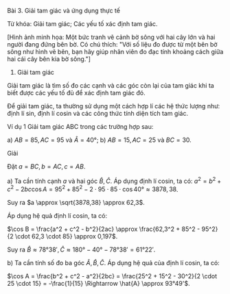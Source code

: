 Bài 3. Giải tam giác và ứng dụng thực tế

Từ khóa: Giải tam giác; Các yếu tố xác định tam giác.

[Hình ảnh minh họa: Một bức tranh vẽ cảnh bờ sông với hai cây lớn và hai người đang đứng bên bờ. Có chú thích: "Với số liệu đo được từ một bên bờ sông như hình vẽ bên, bạn hãy giúp nhân viên đo đạc tính khoảng cách giữa hai cái cây bên kia bờ sông."]

1. Giải tam giác

Giải tam giác là tìm số đo các cạnh và các góc còn lại của tam giác khi ta biết được các yếu tố đủ để xác định tam giác đó.

Để giải tam giác, ta thường sử dụng một cách hợp lí các hệ thức lượng như: định lí sin, định lí cosin và các công thức tính diện tích tam giác.

Ví dụ 1
Giải tam giác ABC trong các trường hợp sau:

a) $AB = 85, AC = 95$ và $\hat{A} = 40°$;
b) $AB = 15, AC = 25$ và $BC = 30$.

Giải

Đặt $a = BC, b = AC, c = AB$.

a) Ta cần tính cạnh $a$ và hai góc $\hat{B}, \hat{C}$.
Áp dụng định lí cosin, ta có:
$a^2 = b^2 + c^2 - 2bc \cos A = 95^2 + 85^2 - 2 \cdot 95 \cdot 85 \cdot \cos 40° \approx 3878,38$.

Suy ra $a \approx \sqrt{3878,38} \approx 62,3$.

Áp dụng hệ quả định lí cosin, ta có:

$\cos B = \frac{a^2 + c^2 - b^2}{2ac} \approx \frac{62,3^2 + 85^2 - 95^2}{2 \cdot 62,3 \cdot 85} \approx 0,197$.

Suy ra $\hat{B} \approx 78°38', \hat{C} \approx 180° - 40° - 78°38' = 61°22'$.

b) Ta cần tính số đo ba góc $\hat{A}, \hat{B}, \hat{C}$.
Áp dụng hệ quả của định lí cosin, ta có:

$\cos A = \frac{b^2 + c^2 - a^2}{2bc} = \frac{25^2 + 15^2 - 30^2}{2 \cdot 25 \cdot 15} = -\frac{1}{15} \Rightarrow \hat{A} \approx 93°49'$.